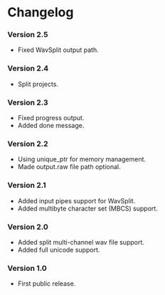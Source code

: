 ﻿# Changelog

### Version 2.5

- Fixed WavSplit output path.

### Version 2.4

- Split projects.

### Version 2.3

- Fixed progress output.
- Added done message.

### Version 2.2

- Using unique_ptr for memory management.
- Made output.raw file path optional.

### Version 2.1

- Added input pipes support for WavSplit.
- Added multibyte character set (MBCS) support.

### Version 2.0

- Added split multi-channel wav file support.
- Added full unicode support.

### Version 1.0

- First public release.
